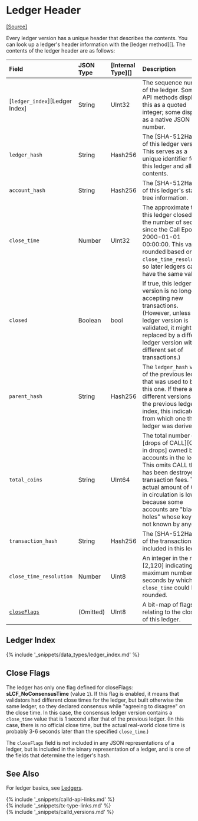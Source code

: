 # Ledger Header
[[Source]<br>](https://github.com/callchain/call-lib/blob/master/src/call/ledger/ReadView.h#L71 "Source")

Every ledger version has a unique header that describes the contents. You can look up a ledger's header information with the [ledger method][]. The contents of the ledger header are as follows:

| Field                          | JSON Type | [Internal Type][] | Description |
|:-------------------------------|:----------|:------------------|:------------|
| [`ledger_index`][Ledger Index] | String    | UInt32            | The sequence number of the ledger. Some API methods display this as a quoted integer; some display it as a native JSON number. |
| `ledger_hash`                  | String    | Hash256           | The [SHA-512Half][] of this ledger version. This serves as a unique identifier for this ledger and all its contents. |
| `account_hash`                 | String    | Hash256           | The [SHA-512Half][] of this ledger's state tree information. |
| `close_time`                   | Number    | UInt32            | The approximate time this ledger closed, as the number of seconds since the Call Epoch of 2000-01-01 00:00:00. This value is rounded based on the `close_time_resolution`, so later ledgers can have the same value. |
| `closed`                       | Boolean   | bool              | If true, this ledger version is no longer accepting new transactions. (However, unless this ledger version is validated, it might be replaced by a different ledger version with a different set of transactions.) |
| `parent_hash`                  | String    | Hash256           | The `ledger_hash` value of the previous ledger that was used to build this one. If there are different versions of the previous ledger index, this indicates from which one the ledger was derived. |
| `total_coins`                  | String    | UInt64            | The total number of [drops of CALL][CALL, in drops] owned by accounts in the ledger. This omits CALL that has been destroyed by transaction fees. The actual amount of CALL in circulation is lower because some accounts are "black holes" whose keys are not known by anyone. |
| `transaction_hash`             | String    | Hash256           | The [SHA-512Half][] of the transactions included in this ledger. |
| `close_time_resolution`        | Number    | Uint8             | An integer in the range \[2,120\] indicating the maximum number of seconds by which the `close_time` could be rounded. |
| [`closeFlags`](#close-flags)   | (Omitted) | UInt8             | A bit-map of flags relating to the closing of this ledger. |


## Ledger Index
{% include '_snippets/data_types/ledger_index.md' %}
<!--{#_ #}-->


## Close Flags

The ledger has only one flag defined for closeFlags: **sLCF_NoConsensusTime** (value `1`). If this flag is enabled, it means that validators had different close times for the ledger, but built otherwise the same ledger, so they declared consensus while "agreeing to disagree" on the close time. In this case, the consensus ledger version contains a `close_time` value that is 1 second after that of the previous ledger. (In this case, there is no official close time, but the actual real-world close time is probably 3-6 seconds later than the specified `close_time`.)

The `closeFlags` field is not included in any JSON representations of a ledger, but is included in the binary representation of a ledger, and is one of the fields that determine the ledger's hash.


## See Also

For ledger basics, see [Ledgers](ledgers.html).


<!--{# common link defs #}-->
{% include '_snippets/calld-api-links.md' %}			
{% include '_snippets/tx-type-links.md' %}			
{% include '_snippets/calld_versions.md' %}

